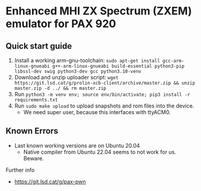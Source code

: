 # Enhanced MHI ZX Spectrum (ZXEM) emulator for PAX 920

## Quick start guide

1. Install a working arm-gnu-toolchain: `sudo apt-get install gcc-arm-linux-gnueabi g++-arm-linux-gnueabi build-essential python3-pip libssl-dev swig python3-dev gcc python3.10-venv`
2. Download and unzip uploader script: `wget https://git.lsd.cat/g/prolin-xcb-client/archive/master.zip && unzip master.zip -d ../ && rm master.zip`
3. Run `python3 -m venv env; source env/bin/activate; pip3 install -r requirements.txt`
4. Run `sudo make upload` to upload snapshots and rom files into the device.
    - We need super user, because this interfaces with ttyACM0.

## Known Errors
- Last known working versions are on Ubuntu 20.04
    - Native compiler from Ubuntu 22.04 seems to not work for us. Beware.

Further info
- https://git.lsd.cat/g/pax-pwn
